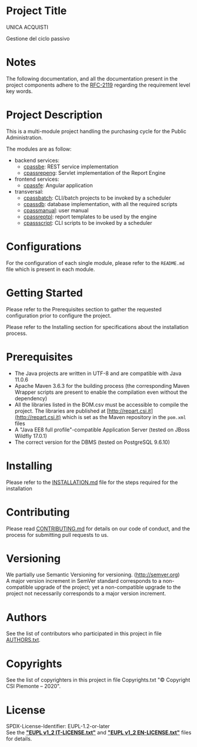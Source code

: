 # Project Title
UNICA ACQUISTI

Gestione del ciclo passivo

# Notes
The following documentation, and all the documentation present in the project
components adhere to the [RFC-2119]( https://tools.ietf.org/html/rfc2119 )
regarding the requirement level key words.

# Project Description
This is a multi-module project handling the purchasing cycle for the Public
Administration.

The modules are as follow:
- backend services:
  - [cpassbe]( https://github.com/unica-open/unica-acquisti-cpassbe ): REST service
  implementation
  - [cpassrepeng]( https://github.com/unica-open/unica-acquisti-cpassrepeng ):
  Servlet implementation of the Report Engine
- frontend services:
  - [cpassfe]( https://github.com/unica-open/unica-acquisti-cpassfe ): Angular
  application
- transversal:
  - [cpassbatch]( https://github.com/unica-open/unica-acquisti-cpassbatch ):
  CLI/batch projects to be invoked by a scheduler
  - [cpassdb]( https://github.com/unica-open/unica-acquisti-cpassdb ): database
  implementation, with all the required scripts
  - [cpassmanual]( https://github.com/unica-open/unica-acquisti-cpassmanual ):
  user manual
  - [cpassreptpl]( https://github.com/unica-open/unica-acquisti-cpassreptpl ):
  report templates to be used by the engine
  - [cpassscript]( https://github.com/unica-open/unica-acquisti-cpassscript ):
  CLI scripts to be invoked by a scheduler

# Configurations
For the configuration of each single module, please refer to the `README.md`
file which is present in each module.

# Getting Started
Please refer to the Prerequisites section to gather the requested configuration
prior to configure the project.

Please refer to the Installing section for specifications about the
installation process.

# Prerequisites
- The Java projects are written in UTF-8 and are compatible with Java 11.0.6
- Apache Maven 3.6.3 for the building process (the corresponding Maven Wrapper
scripts are present to enable the compilation even without the dependency)
- All the libraries listed in the BOM.csv must be accessible to compile the
project. The libraries are published at [http://repart.csi.it](http://repart.csi.it)
which is set as the Maven repository in the `pom.xml` files
- A "Java EE8 full profile"-compatible Application Server (tested on JBoss
Wildfly 17.0.1)
- The correct version for the DBMS (tested on PostgreSQL 9.6.10)

# Installing
Please refer to the [INSTALLATION.md](./INSTALLATION.md) file for the steps
required for the installation

# Contributing
Please read [CONTRIBUTING.md](./CONTRIBUTING.md) for details on our code of
conduct, and the process for submitting pull requests to us.

# Versioning
We partially use Semantic Versioning for versioning. (http://semver.org) \
A major version increment in SemVer standard corresponds to a non-compatible
upgrade of the project; yet a non-compatible upgrade to the project not
necessarily corresponds to a major version increment.

# Authors
See the list of contributors who participated in this project in file
[AUTHORS.txt](./AUTHORS.txt).

# Copyrights
See the list of copyrighters in this project in file Copyrights.txt
"&copy; Copyright CSI Piemonte – 2020".

# License
SPDX-License-Identifier: EUPL-1.2-or-later\
See the [**"EUPL v1_2 IT-LICENSE.txt"**](./EUPL%20v1_2%20IT-LICENSE.txt)
and [**"EUPL v1_2 EN-LICENSE.txt"**](./EUPL%20v1_2%20EN-LICENSE.txt) files for
details.
